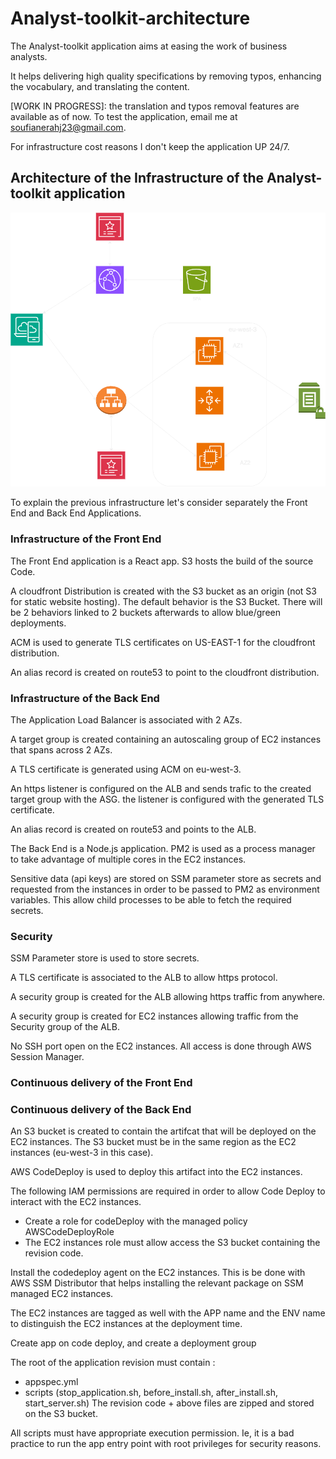 # Analyst-toolkit-architecture
The Analyst-toolkit application aims at easing the work of business analysts. 

It helps delivering high quality specifications by removing typos, enhancing the vocabulary, and translating the content.

[WORK IN PROGRESS]: the translation and typos removal features are available as of now. To test the application, email me at soufianerahj23@gmail.com. 

For infrastructure cost reasons I don't keep the application UP 24/7.

## Architecture of the Infrastructure of the Analyst-toolkit application
![Architecture of the infrastructure](diagrams/analyst-toolkit-architecture.png)

To explain the previous infrastructure let's consider separately the Front End and Back End Applications.

### Infrastructure of the Front End
The Front End application is a React app. S3 hosts the build of the source Code. 

A cloudfront Distribution is created with the S3 bucket as an origin (not S3 for static website hosting). The default behavior is the S3 Bucket. There will be 2 behaviors linked to 2 buckets afterwards to allow blue/green deployments.

ACM is used to generate TLS certificates on US-EAST-1 for the cloudfront distribution.

An alias record is created on route53 to point to the cloudfront distribution.

### Infrastructure of the Back End

The Application Load Balancer is associated with 2 AZs. 

A target group is created containing an autoscaling group of EC2 instances that spans across 2 AZs.

A TLS certificate is generated using ACM on eu-west-3. 

An https listener is configured on the ALB and sends trafic to the created target group with the ASG. the listener is configured with the generated TLS certificate.

An alias record is created on route53 and points to the ALB.

The Back End is a Node.js application. PM2 is used as a process manager to take advantage of multiple cores in the EC2 instances. 

Sensitive data (api keys) are stored on SSM parameter store as secrets and requested from the instances in order to be passed to PM2 as environment variables. This allow child processes to be able to fetch the required secrets.

### Security

SSM Parameter store is used to store secrets. 

A TLS certificate is associated to the ALB to allow https protocol.

A security group is created for the ALB allowing https traffic from anywhere.

A security group is created for EC2 instances allowing traffic from the Security group of the ALB.

No SSH port open on the EC2 instances. All access is done through AWS Session Manager.

### Continuous delivery of the Front End

### Continuous delivery of the Back End

An S3 bucket is created to contain the artifcat that will be deployed on the EC2 instances. The S3 bucket must be in the same region as the EC2 instances (eu-west-3 in this case).

AWS CodeDeploy is used to deploy this artifact into the EC2 instances. 

The following IAM permissions are required in order to allow Code Deploy to interact with the EC2 instances.
- Create a role for codeDeploy with the managed policy AWSCodeDeployRole
- The EC2 instances role must allow access the S3 bucket containing the revision code. 

Install the codedeploy agent on the EC2 instances. This is be done with AWS SSM Distributor that helps installing the relevant package on SSM managed EC2 instances.

The EC2 instances are tagged as well with the APP name and the ENV name to distinguish the EC2 instances at the deployment time.

Create app on code deploy, and create a deployment group

The root of the application revision must contain : 
- appspec.yml
- scripts (stop_application.sh, before_install.sh, after_install.sh, start_server.sh)
The revision code + above files are zipped and stored on the S3 bucket.

All scripts must have appropriate execution permission. Ie, it is a bad practice to run the app entry point with root privileges for security reasons.
